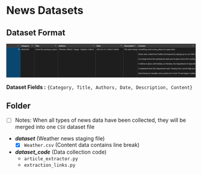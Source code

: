 # News Datasets

## Dataset Format

![Example Data](format.jpg)

**Dataset Fields :**  `{Category, Title, Authors, Date, Description, Content}`


## Folder

- [ ] Notes: When all types of news data have been collected, they will be merged into one `CSV` dataset file
- ***dataset*** (Weather news staging file)
  - [x] `Weather.csv` (Content data contains line break)
- ***dataset_code*** (Data collection code)
  - `article_extractor.py`
  - `extraction_links.py`

